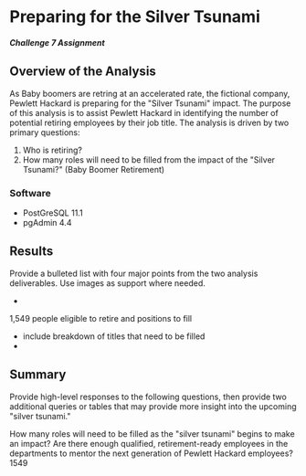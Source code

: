 # Preparing for the Silver Tsunami
##### Challenge 7 Assignment

## Overview of the Analysis
As Baby boomers are retring at an accelerated rate, the fictional company, Pewlett Hackard is preparing for the "Silver Tsunami" impact.  The purpose of this analysis is to assist Pewlett Hackard in identifying the number of potential retiring employees by their job title. The analysis is driven by two primary questions: 
1) Who is retiring?
2) How many roles will need to be filled from the impact of the "Silver Tsunami?" (Baby Boomer Retirement) 

### Software 
- PostGreSQL 11.1
- pgAdmin 4.4


## Results
Provide a bulleted list with four major points from the two analysis deliverables. Use images as support where needed.

- 
1,549 people eligible to retire and positions to fill
- include breakdown of titles that need to be filled
- 

## Summary
Provide high-level responses to the following questions, then provide two additional queries or tables that may provide more insight into the upcoming "silver tsunami."

How many roles will need to be filled as the "silver tsunami" begins to make an impact?
Are there enough qualified, retirement-ready employees in the departments to mentor the next generation of Pewlett Hackard employees? 1549
